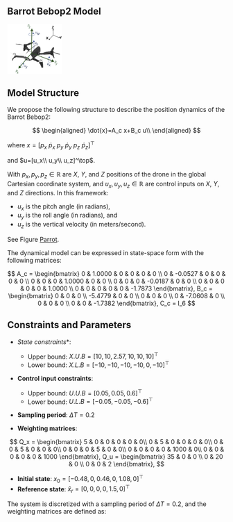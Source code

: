 ## Barrot Bebop2 Model

<img src="Pics/Drone.png" alt="Welcome Image" style="width:25%;">

## Model Structure

We propose the following structure to describe the position dynamics of the Barrot Bebop2:

$$
\begin{aligned}
\dot{x}=A_c x+B_c u\\
\end{aligned}
$$

where $x=[p_x ~ \dot{p}_x ~ p_y ~ \dot{p}_y ~ p_z ~\dot{p}_z ]^\top$

and $u=[u_x\\ 
        u_y\\
        u_z]^\top$. 

With $p_x,p_y,p_z \in \mathbb{R}$ are $X$, $Y$, and $Z$ positions of the drone in the global Cartesian coordinate system, and $u_x, u_y, u_z \in \mathbb{R}$ are control inputs on $X$, $Y$, and $Z$ directions. In this framework:
- $u_x$ is the pitch angle (in radians),
- $u_y$ is the roll angle (in radians), and
- $u_z$ is the vertical velocity (in meters/second).

See Figure [Parrot](#parrot).


The dynamical model can be expressed in state-space form with the following matrices:

$$
A_c = 
\begin{bmatrix}
0 & 1.0000 & 0 & 0 & 0 & 0 \\
0 & -0.0527 & 0 & 0 & 0 & 0 \\
0 & 0 & 0 & 1.0000 & 0 & 0 \\
0 & 0 & 0 & -0.0187 & 0 & 0 \\
0 & 0 & 0 & 0 & 0 & 1.0000 \\
0 & 0 & 0 & 0 & 0 & -1.7873
\end{bmatrix},
B_c =
\begin{bmatrix}
0 & 0 & 0 \\
-5.4779 & 0 & 0 \\
0 & 0 & 0 \\
0 & -7.0608 & 0 \\
0 & 0 & 0 \\
0 & 0 & -1.7382
\end{bmatrix}, C_c = I_6
$$

## Constraints and Parameters

- *State constraints**:  
  - Upper bound: $X.U.B = [10, 10, 2.57, 10, 10, 10]^\top$  
  - Lower bound: $X.L.B = [-10, -10, -10, -10, 0, -10]^\top$  

- **Control input constraints**:  
  - Upper bound: $U.U.B = [0.05, 0.05, 0.6]^\top$ 
  - Lower bound: $U.L.B = [-0.05, -0.05, -0.6]^\top$  

- **Sampling period**: $\Delta T = 0.2$

- **Weighting matrices**:  

$$
Q_x = 
\begin{bmatrix}
5 & 0 & 0 & 0 & 0 & 0\\
0 & 5 & 0 & 0 & 0 & 0\\
0 & 0 & 5 & 0 & 0 & 0\\
0 & 0 & 0 & 5 & 0 & 0\\
0 & 0 & 0 & 0 & 1000 & 0\\
0 & 0 & 0 & 0 & 0 & 1000
\end{bmatrix},
Q_u =
\begin{bmatrix}
35 & 0 & 0 \\
0 & 20 & 0 \\
0 & 0 & 2
\end{bmatrix}, 
$$

- **Initial state**: $x_0 = [-0.48, 0, 0.46, 0, 1.08, 0]^\top$  
- **Reference state**: $\bar{x}_r = [0, 0, 0, 0, 1.5, 0]^\top$


The system is discretized with a sampling period of $\Delta T = 0.2$, and the weighting matrices are defined as:  


